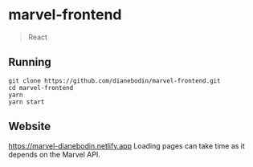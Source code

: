 # marvel-frontend
  
> React
    
## Running
```
git clone https://github.com/dianebodin/marvel-frontend.git
cd marvel-frontend
yarn
yarn start
```
     
## Website
https://marvel-dianebodin.netlify.app
Loading pages can take time as it depends on the Marvel API.